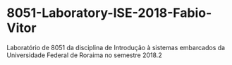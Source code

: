 # 8051-Laboratory-ISE-2018-Fabio-Vitor
Laboratório de 8051 da disciplina de Introdução à sistemas embarcados da Universidade Federal de Roraima no semestre 2018.2

